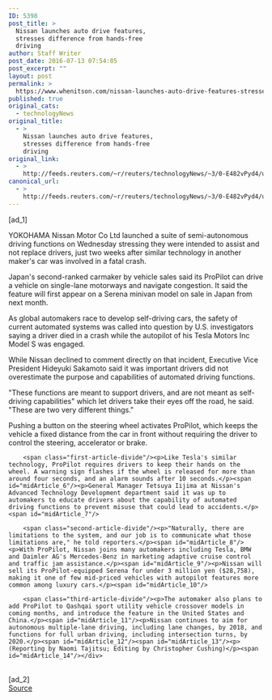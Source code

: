 ```yaml
---
ID: 5398
post_title: >
  Nissan launches auto drive features,
  stresses difference from hands-free
  driving
author: Staff Writer
post_date: 2016-07-13 07:54:05
post_excerpt: ""
layout: post
permalink: >
  https://www.whenitson.com/nissan-launches-auto-drive-features-stresses-difference-from-hands-free-driving/
published: true
original_cats:
  - technologyNews
original_title:
  - >
    Nissan launches auto drive features,
    stresses difference from hands-free
    driving
original_link:
  - >
    http://feeds.reuters.com/~r/reuters/technologyNews/~3/0-E482vPyd4/us-nissan-selfdriving-idUSKCN0ZT0NC
canonical_url:
  - >
    http://feeds.reuters.com/~r/reuters/technologyNews/~3/0-E482vPyd4/us-nissan-selfdriving-idUSKCN0ZT0NC
---
```

 [ad_1]
<br><div id="articleText">
<span id="midArticle_start"/>

<span class="focusParagraph" readability="5"><p><span class="articleLocation">YOKOHAMA</span> Nissan Motor Co Ltd launched a suite of semi-autonomous driving functions on Wednesday stressing they were intended to assist and not replace drivers, just two weeks after similar technology in another maker's car was involved in a fatal crash.</p></span><span id="midArticle_0"/><p>Japan's second-ranked carmaker by vehicle sales said its ProPilot can drive a vehicle on single-lane motorways and navigate congestion. It said the feature will first appear on a Serena minivan model on sale in Japan from next month.</p><span id="midArticle_1"/><p>As global automakers race to develop self-driving cars, the safety of current automated systems was called into question by U.S. investigators saying a driver died in a crash while the autopilot of his Tesla Motors Inc Model S was engaged.</p><span id="midArticle_2"/><p>While Nissan declined to comment directly on that incident, Executive Vice President Hideyuki Sakamoto said it was important drivers did not overestimate the purpose and capabilities of automated driving functions.</p><span id="midArticle_3"/><p>"These functions are meant to support drivers, and are not meant as self-driving capabilities" which let drivers take their eyes off the road, he said. "These are two very different things."</p><span id="midArticle_4"/><p>Pushing a button on the steering wheel activates ProPilot, which keeps the vehicle a fixed distance from the car in front without requiring the driver to control the steering, accelerator or brake.</p><span id="midArticle_5"/>
        
        <span class="first-article-divide"/><p>Like Tesla's similar technology, ProPilot requires drivers to keep their hands on the wheel. A warning sign flashes if the wheel is released for more than around four seconds, and an alarm sounds after 10 seconds.</p><span id="midArticle_6"/><p>General Manager Tetsuya Iijima at Nissan's Advanced Technology Development department said it was up to automakers to educate drivers about the capability of automated driving functions to prevent misuse that could lead to accidents.</p><span id="midArticle_7"/>
        
        <span class="second-article-divide"/><p>"Naturally, there are limitations to the system, and our job is to communicate what those limitations are," he told reporters.</p><span id="midArticle_8"/><p>With ProPilot, Nissan joins many automakers including Tesla, BMW and Daimler AG's Mercedes-Benz in marketing adaptive cruise control and traffic jam assistance.</p><span id="midArticle_9"/><p>Nissan will sell its ProPilot-equipped Serena for under 3 million yen ($28,758), making it one of few mid-priced vehicles with autopilot features more common among luxury cars.</p><span id="midArticle_10"/>
        
        <span class="third-article-divide"/><p>The automaker also plans to add ProPilot to Qashqai sport utility vehicle crossover models in coming months, and introduce the feature in the United States and China.</p><span id="midArticle_11"/><p>Nissan continues to aim for autonomous multiple-lane driving, including lane changes, by 2018, and functions for full urban driving, including intersection turns, by 2020.</p><span id="midArticle_12"/><span id="midArticle_13"/><p> (Reporting by Naomi Tajitsu; Editing by Christopher Cushing)</p><span id="midArticle_14"/></div>
<br>[ad_2]
<br><a href="http://feeds.reuters.com/~r/reuters/technologyNews/~3/0-E482vPyd4/us-nissan-selfdriving-idUSKCN0ZT0NC">Source </a>